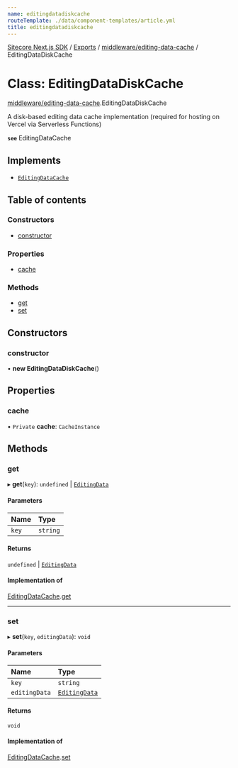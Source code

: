 ```yaml
---
name: editingdatadiskcache
routeTemplate: ./data/component-templates/article.yml
title: editingdatadiskcache
---
```


[Sitecore Next.js SDK](/docs/nextjs/ref/) / [Exports](/docs/nextjs/ref/modules) / [middleware/editing-data-cache](/docs/nextjs/ref/modules/middleware_editing_data_cache) / EditingDataDiskCache

# Class: EditingDataDiskCache

[middleware/editing-data-cache](/docs/nextjs/ref/modules/middleware_editing_data_cache).EditingDataDiskCache

A disk-based editing data cache implementation (required for hosting on Vercel via Serverless Functions)

**`see`** EditingDataCache

## Implements

- [`EditingDataCache`](/docs/nextjs/ref/interfaces/middleware_editing_data_cache/editingdatacache)

## Table of contents

### Constructors

- [constructor](/docs/nextjs/ref/classes/middleware_editing_data_cache/editingdatadiskcache#constructor)

### Properties

- [cache](/docs/nextjs/ref/classes/middleware_editing_data_cache/editingdatadiskcache#cache)

### Methods

- [get](/docs/nextjs/ref/classes/middleware_editing_data_cache/editingdatadiskcache#get)
- [set](/docs/nextjs/ref/classes/middleware_editing_data_cache/editingdatadiskcache#set)

## Constructors

### constructor

• **new EditingDataDiskCache**()

## Properties

### cache

• `Private` **cache**: `CacheInstance`

## Methods

### get

▸ **get**(`key`): `undefined` \| [`EditingData`](/docs/nextjs/ref/modules/sharedtypes_editing_data#editingdata)

#### Parameters

| Name | Type |
| :------ | :------ |
| `key` | `string` |

#### Returns

`undefined` \| [`EditingData`](/docs/nextjs/ref/modules/sharedtypes_editing_data#editingdata)

#### Implementation of

[EditingDataCache](/docs/nextjs/ref/interfaces/middleware_editing_data_cache/editingdatacache).[get](/docs/nextjs/ref/interfaces/middleware_editing_data_cache/editingdatacache#get)

___

### set

▸ **set**(`key`, `editingData`): `void`

#### Parameters

| Name | Type |
| :------ | :------ |
| `key` | `string` |
| `editingData` | [`EditingData`](/docs/nextjs/ref/modules/sharedtypes_editing_data#editingdata) |

#### Returns

`void`

#### Implementation of

[EditingDataCache](/docs/nextjs/ref/interfaces/middleware_editing_data_cache/editingdatacache).[set](/docs/nextjs/ref/interfaces/middleware_editing_data_cache/editingdatacache#set)
